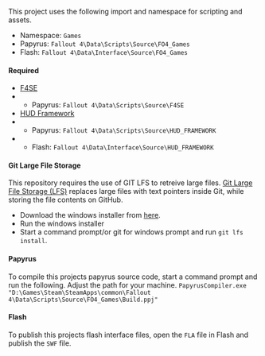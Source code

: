 This project uses the following import and namespace for scripting and assets.
* Namespace: `Games`
* Papyrus: `Fallout 4\Data\Scripts\Source\FO4_Games`
* Flash: `Fallout 4\Data\Interface\Source\FO4_Games`

#### Required
* [F4SE](http://f4se.silverlock.org/)
* * Papyrus: `Fallout 4\Data\Scripts\Source\F4SE`
* [HUD Framework](http://www.nexusmods.com/fallout4/mods/20309/)
* * Papyrus: `Fallout 4\Data\Scripts\Source\HUD_FRAMEWORK`
* * Flash: `Fallout 4\Data\Interface\Source\HUD_FRAMEWORK`

#### Git Large File Storage
This repository requires the use of GIT LFS to retreive large files. [Git Large File Storage (LFS)](https://git-lfs.github.com/) replaces large files with text pointers inside Git, while storing the file contents on GitHub.
* Download the windows installer from [here](https://github.com/git-lfs/git-lfs/releases).
* Run the windows installer
* Start a command prompt/or git for windows prompt and run `git lfs install`.

#### Papyrus
To compile this projects papyrus source code, start a command prompt and run the following. Adjust the path for your machine.
`PapyrusCompiler.exe "D:\Games\Steam\SteamApps\common\Fallout 4\Data\Scripts\Source\FO4_Games\Build.ppj"`

#### Flash
To publish this projects flash interface files, open the `FLA` file in Flash and publish the `SWF` file.
